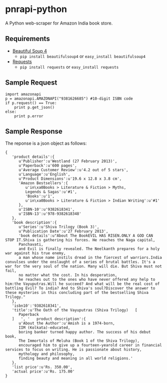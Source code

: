 pnrapi-python
=============

A Python web-scraper for Amazon India book store.

Requirements
------------
* [Beautiful Soup 4][1]
  - `pip install beautifulsoup4` or `easy_install beautifulsoup4`
* [Requests][2]
  - `pip install requests` or `easy_install requests`

Sample Request
--------------
    import amazonapi
    p = amazonapi.AMAZONAPI("9381626685") #10-digit ISBN code
    if p.request() == True:
        print p.get_json()
    else:
        print p.error

Sample Response
---------------
The reponse is a json object as follows:

    {
       'product details':{
          u'Publisher':u'Westland (27 February 2013)',
          u'Paperback':u'600 pages',
          u'Average Customer Review':u'4.2 out of 5 stars',
          u'Language':u'English',
          u'Product Dimensions':u'19.6 x 12.8 x 3.8 cm',
          'Amazon Bestsellers':{
             u'in\xa0Books > Literature & Fiction > Myths,
             Legends & Sagas':u'#1',
             'Books':u'1',
             u'in\xa0Books > Literature & Fiction > Indian Writing':u'#1'
          },
          u'ISBN-10':u'9382618341',
          u'ISBN-13':u'978-9382618348'
       },
       'book description':{
          u'Series':u'Shiva Trilogy (Book 3)',
          u'Publication Date':u'27 February 2013',
          'book details':u"About The BookEVIL HAS RISEN.ONLY A GOD CAN STOP IT.Shiva is gathering his forces. He reaches the Naga capital,
          Panchavati,
          and Evil is finally revealed. The Neelkanth prepares for a holy war against his true enemy,
          a man whose name instils dread in the fiercest of warriors.India convulses under the onslaught of a series of brutal battles. It's a war for the very soul of the nation. Many will die. But Shiva must not fail,
          no matter what the cost. In his desperation,
          he reaches out to the ones who have never offered any help to him:the Vayuputras.Will he succeed? And what will be the real cost of battling Evil? To india? And to Shiva's soul?Discover the answer to these mysteries in this concluding part of the bestselling Shiva Trilogy."
       },
       'isbn10':'9382618341',
       'title':u'The Oath of the Vayuputras (Shiva Trilogy)   [
          Paperback
       ]   ', '   product description':{
          u'About the Author':u'Amish is a 1974-born,
          IIM (Kolkata)-educated,
          boring banker turned happy author. The success of his debut book,
          The Immortals of Meluha (Book 1 of the Shiva Trilogy),
          encouraged him to give up a fourteen-yearold career in financial services to focus on writing. He is passionate about history,
          mythology and philosophy,
          finding beauty and meaning in all world religions.'
       },
       'list price':u'Rs. 350.00',
       'actual price':u'Rs. 175.00'
    }

[1]: http://www.crummy.com/software/BeautifulSoup/
[2]: https://github.com/kennethreitz/requests

